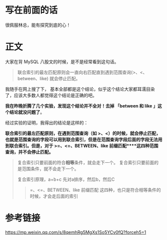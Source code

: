

# 写在前面的话

很佩服林总，能有探究到底的心！



# 正文

大家在背 MySQL 八股文的时候，是不是经常看到这句话。

> 联合索引的最左匹配原则会一直向右匹配直到遇到范围查询(>、<、between、like) 就会停止匹配。

我随手在网上搜了下， 基本全部都是这个结论，似乎这个结论大家都耳濡目染了，应该大多数人都觉得这个结论是正确的吧。



**我在昨晚折腾了几个实验，发现这个结论并不全对！去掉 「between 和 like 」这个结论就没问题了**。

经过实验的证明，我得出的结论是这样的：

**联合索引的最左匹配原则，在遇到范围查询（如 >、<）的时候，就会停止匹配，也就是范围查询的字段可以用到联合索引，但是在范围查询字段后面的字段无法用到联合索引。但是，对于 >=、<=、BETWEEN、like 前缀匹配****这四种范围查询，并不会停止匹配。**



> 复合索引只要前面的符合**相等**条件，就会走下一个。
> 复合索引只要前面的是范围条件，就不会走下一个。
>
> 复合索引原理，a+b+c 先对a排序，然后b，然后C
>
> > =、<=、BETWEEN、like 前缀匹配 这四种，也只是符合相等条件的时候，才会走后面的索引



# 参考链接

https://mp.weixin.qq.com/s/8qemhRg5MgXs1So5YCv0fQ?forceh5=1